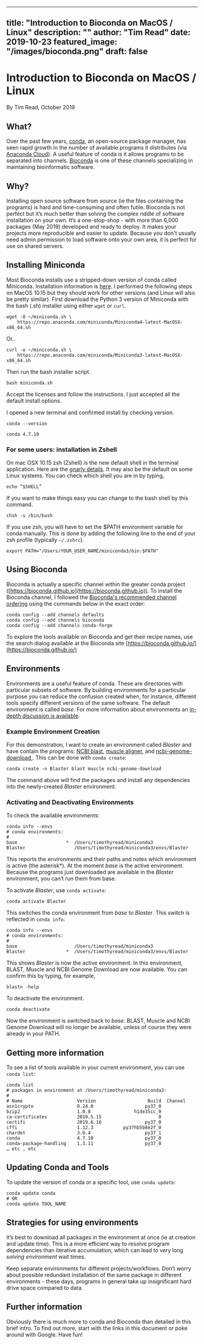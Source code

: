 
---
title: "Introduction to Bioconda on MacOS / Linux"
description: ""
author: "Tim Read"
date: 2019-10-23
featured_image: "/images/bioconda.png"
draft: false
---

# Introduction to Bioconda on MacOS / Linux

By Tim Read, October 2019


## What?
Over the past few years, [conda](https://docs.conda.io/en/latest/), an open-source package manager, has seen rapid growth in the number of available programs it distributes (via [Anaconda Cloud](https://anaconda.org/)). A useful feature of conda is it allows programs to be separated into channels. [Bioconda](https://bioconda.github.io/) is one of these channels specializing in maintaining bioinformatic software.

## Why?

Installing open source software from source (ie the files containing the programs) is hard and time-consuming and often futile.  Bioconda is not perfect but it’s much better than solving the complex riddle of software installation on your own.  It’s a one-stop-shop - with more than 6,000 packages (May 2019) developed and ready to deploy.  It makes your projects more reproducible and easier to update.  Because you don't usually need admin permission to load software onto your own area, it is perfect for use on shared servers.


## Installing Miniconda

Most Bioconda installs use a stripped-down version of conda called Miniconda.  Installation information is [here](https://conda.io/projects/conda/en/latest/user-guide/install/index.html).  I performed the following steps on MacOS 10.15 but they should work for other versions (and Linux will also be pretty similar).  First download the Python 3 version of Miniconda with the bash (.sh) installer using either `wget` or `curl`.

```
wget -O ~/miniconda.sh \
    https://repo.anaconda.com/miniconda/Miniconda4-latest-MacOSX-x86_64.sh 
```

Or..

```
curl -o ~/miniconda.sh \
    https://repo.anaconda.com/miniconda/Miniconda3-latest-MacOSX-x86_64.sh
```

Then run the bash installer script.

```
bash miniconda.sh 
```

Accept the licenses and follow the instructions.  I just accepted all the default install options.

I opened a new terminal and confirmed install by checking version.

```
conda --version

conda 4.7.10
```

### For some users: installation in Zshell
On mac OSX 10.15 zsh (Zshell) is the new default shell in the terminal application.  Here are the [gnarly details](https://support.apple.com/en-us/HT208050).  It may also be the default on some Linux systems.  You can check which shell you are in by typing,

```
echo “$SHELL”
```

If you want to make things easy you can change to the bash shell by this command.

```
chsh -s /bin/bash
```

If you use zsh, you will have to set the $PATH environment variable for conda manually. This is done by adding the following line to the end of your zsh profile (typically `~/.zshrc`).

```
export PATH="/Users/YOUR_USER_NAME/miniconda3/bin:$PATH"
```

## Using Bioconda

Bioconda is actually a specific channel within the greater conda project ([https://bioconda.github.io](https://bioconda.github.io)).  To install the Bioconda channel, I followed the [Bioconda's recommended channel ordering](https://bioconda.github.io/user/install.html#set-up-channels) using the commands below in the exact order:

```
conda config --add channels defaults
conda config --add channels bioconda
conda config --add channels conda-forge
```

To explore the tools available on Bioconda and get their recipe names, use the search dialog available at the Bioconda site [https://bioconda.github.io/](https://bioconda.github.io/)

## Environments
Environments are a useful feature of conda.  These are directories with particular subsets of software.  By building environments for a particular purpose you can reduce the confusion created when, for instance, different tools specify different versions of the same software. The default environment is called *base*. For more information about environments an [in-depth discussion is available](https://conda.io/projects/conda/en/latest/user-guide/tasks/manage-environments.html?highlight=environment).


### Example Environment Creation 
For this demonstration, I want to create an environment called *Blaster* and have contain the programs: [NCBI blast]([http://blast.ncbi.nlm.nih.gov/Blast.cgi?PAGE_TYPE=BlastDocs](http://blast.ncbi.nlm.nih.gov/Blast.cgi?PAGE_TYPE=BlastDocs)), [muscle aligner]([http://www.drive5.com/muscle/](http://www.drive5.com/muscle/)), and [ncbi-genome-download ]([https://github.com/kblin/ncbi-genome-download/](https://github.com/kblin/ncbi-genome-download/)). This can be done with `conda create`:

```
conda create -n Blaster blast muscle ncbi-genome-download
```

The command above will find the packages and install any dependencies into the newly-created *Blaster* environment.  

### Activating and Deactivating Environments

To check the available environments:

```
conda info --envs
# conda environments:
#
base                  *  /Users/timothyread/miniconda3
Blaster                  /Users/timothyread/miniconda3/envs/Blaster
```

This reports the environments and their paths and notes which environment is active (the asterisk*).  At the moment *base* is the active environment. Because the programs just downloaded are available in the *Blaster* environment, you can’t run them from base.  

To activate *Blaster*, use `conda activate`:

```
conda activate Blaster
```

This switches the conda environment from *base* to *Blaster*. This switch is reflected in `conda info`:
```
conda info --envs
# conda environments:
#
base                     /Users/timothyread/miniconda3
Blaster               *  /Users/timothyread/miniconda3/envs/Blaster
```

This shows *Blaster* is now the active environment.  In this environment, BLAST, Muscle and NCBI Genome Download are now available.  You can confirm this by typing, for example,

```
blastn -help
```

To deactivate the environment.
```
conda deactivate
```

Now the environment is switched back to *base*. BLAST, Muscle and NCBI Genome Download will no longer be available, unless of course they were already in your PATH. 

## Getting more information
To see a list of tools available in your current environment, you can use `conda list`:  

```
conda list
# packages in environment at /Users/timothyread/miniconda3:
#
# Name                    Version                   Build  Channel
asn1crypto                0.24.0                   py37_0  
bzip2                     1.0.8                h1de35cc_0  
ca-certificates           2019.5.15                     0  
certifi                   2019.6.16                py37_0  
cffi                      1.12.3           py37hb5b8e2f_0  
chardet                   3.0.4                    py37_1  
conda                     4.7.10                   py37_0  
conda-package-handling    1.3.11                   py37_0  
… etc , etc
```


## Updating Conda and Tools

To update the version of conda or a specific tool, use `conda update`:

```
conda update conda
# OR 
conda update TOOL_NAME
```


## Strategies for using environments

It’s best to download all packages in the environment at once (ie at creation and update time).  This is a more efficient way to resolve program dependencies than iterative accumulation, which can lead to very long *solving environment* wait times.  

Keep separate environments for different projects/workflows.  Don’t worry about possible redundant installation of the same package in different environments - these days, programs in general take up insignificant hard drive space compared to data.


## Further information

Obviously there is much more to conda and Bioconda than detailed in this brief intro.  To find out more, start with the links in this document or poke around with Google.  Have fun!
